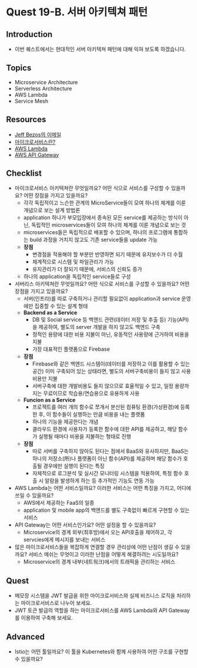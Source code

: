 # Quest 19-B. 서버 아키텍쳐 패턴

## Introduction

- 이번 퀘스트에서는 현대적인 서버 아키텍쳐 패턴에 대해 익혀 보도록 하겠습니다.

## Topics

- Microservice Architecture
- Serverless Architecture
- AWS Lambda
- Service Mesh

## Resources

- [Jeff Bezos의 이메일](https://news.hada.io/topic?id=638)
- [마이크로서비스란?](https://www.redhat.com/ko/topics/microservices/what-are-microservices)
- [AWS Lambda](https://docs.aws.amazon.com/ko_kr/lambda/latest/dg/welcome.html)
- [AWS API Gateway](https://docs.aws.amazon.com/ko_kr/apigateway/latest/developerguide/welcome.html)

## Checklist

- 마이크로서비스 아키텍쳐란 무엇일까요? 어떤 식으로 서비스를 구성할 수 있을까요? 어떤 장점을 가지고 있을까요?
  - 각각 독립적이고 느슨한 관계의 MicroService들이 모여 하나의 체계를 이룬 개념으로 보는 설계 방법론
  - application 하나가 부모입장에서 종속된 모든 service를 제공하는 방식이 아닌, 독립적인 microservices들이 모여 하나의 체계를 이룬 개념으로 보는 것
  - microservices들은 독립적으로 배포할 수 있으며, 하나의 프로그램에 통합하는 build 과정을 거치지 않고도 기존 service들을 update 가능
  - **장점**
    - 변경점을 적용해야 할 부분만 반영하면 되기 때문에 유지보수가 더 수월
    - 체계적으로 시스템 및 파일관리가 가능
    - 유지관리가 더 잘되기 때문에, 서비스의 신뢰도 증가
  - 하나의 application을 독립적인 service들로 구성
- 서버리스 아키텍쳐란 무엇일까요? 어떤 식으로 서비스를 구성할 수 있을까요? 어떤 장점을 가지고 있을까요?
  - 서버(인프라)를 따로 구축하거나 관리할 필요없이 application과 service 운영에만 집중할 수 있는 설계 형태
  - **Backend as a Service**
    - DB 및 Social service 등 백엔드 관련(데이터 저장 및 추출 등) 기능(API)을 제공하여, 별도의 server 개발을 하지 않고도 백엔드 구축
    - 정적인 용량에 대한 비용 지불이 아닌, 유동적인 사용량에 근거하여 비용을 지불
    - 가장 대표적인 플랫폼으로 Firebase
  - **장점**
    - Firebase와 같은 백엔드 시스템이(데이터를 저장하고 이를 활용할 수 있는 공간) 이미 구축되어 있는 상태라면, 별도의 서버구축비용이 들지 않고 사용비용만 지불
    - 서버구축에 대한 개발비용도 들지 않으므로 효율적일 수 있고, 일정 용량까지는 무료이므로 학습용/연습용으로 유용하게 사용
  - **Funcion as a Service**
    - 프로젝트를 여러 개의 함수로 쪼개서 분산된 컴퓨팅 환경(가상환경)에 등록한 후, 이 함수들이 실행하는 만큼 비용을 내는 플랫폼
    - 하나의 기능을 제공한다는 개념
    - 클라우드 환경에 사용자가 등록한 함수에 대한 API를 제공하고, 해당 함수가 실행될 때마다 비용을 지불하는 형태로 진행
  - **장점**
    - 따로 서버를 구축하지 않아도 된다는 점에서 BaaS와 유사하지만, BaaS는 하나의 저장소(所)나 플랫폼이 아닌 함수(API)를 제공하며 해당 함수가 호출될 경우에만 실행이 된다는 특징
    - 자체적으로 로그분석 및 실시간 모니터링 시스템을 적용하여, 특정 함수 호출 시 알람을 발생하게 하는 등 추가적인 기능도 연동 가능
- AWS Lambda는 어떤 서비스일까요? 이러한 서비스는 어떤 특징을 가지고, 어디에 쓰일 수 있을까요?
  - AWS에서 제공하는 FaaS의 일종
  - application 및 mobile app의 백엔드를 별도 구축없이 빠르게 구현할 수 있는 서비스
- API Gateway는 어떤 서비스인가요? 어떤 설정을 할 수 있을까요?
  - Microservice의 경계 외부(최후방)에서 오는 API호출을 제어하고, 각 servcies에게 메시지를 보내는 서비스
- 많은 마이크로서비스들을 복잡하게 연결할 경우 관리상에 어떤 난점이 생길 수 있을까요? 서비스 메쉬는 무엇이고 이러한 난점을 어떻게 해결하려는 시도일까요?
  - Microservice의 경계 내부(네트워크)에서의 트래픽을 관리하는 서비스

## Quest

- 메모장 시스템을 JWT 발급을 위한 마이크로서비스와 실제 비즈니스 로직을 처리하는 마이크로서비스로 나누어 보세요.
- JWT 토큰 발급의 역할을 하는 마이크로서비스를 AWS Lambda와 API Gateway를 이용하여 구축해 보세요.

## Advanced

- Istio는 어떤 툴일까요? 이 툴을 Kubernetes와 함께 사용하여 어떤 구조를 구현할 수 있을까요?
